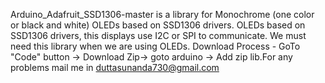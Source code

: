 Arduino_Adafruit_SSD1306-master is a library for Monochrome (one color or black and white) OLEDs based on SSD1306 drivers. OLEDs based on SSD1306 drivers, this displays use I2C or SPI to communicate.
We must need this library when we are using OLEDs.
Download Process - GoTo "Code" button -> Download Zip-> goto arduino -> Add zip lib.For any problems mail me in duttasunanda730@gmail.com
